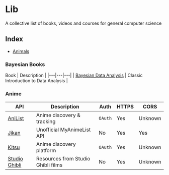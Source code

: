 # Lib
A collective list of books, videos and courses for general computer science

## Index

* [Animals](#animals)

### Bayesian Books
Book | Description |
|---|---|---|
| [Bayesian Data Analysis](https://www.amazon.co.uk/Bayesian-Analysis-Chapman-Statistical-Science/dp/1439840954/ref=sr_1_1?ie=UTF8&qid=1537474570&sr=8-1&keywords=bayesian+data+analysis) | Classic Introduction to Data Analysis |

### Anime
API | Description | Auth | HTTPS | CORS |
|---|---|---|---|---|
| [AniList](https://github.com/AniList/ApiV2-GraphQL-Docs) | Anime discovery & tracking | `OAuth` | Yes | Unknown |
| [Jikan](https://jikan.moe) | Unofficial MyAnimeList API | No | Yes | Yes |
| [Kitsu](http://docs.kitsu.apiary.io/) | Anime discovery platform | `OAuth` | Yes | Unknown |
| [Studio Ghibli](https://ghibliapi.herokuapp.com) | Resources from Studio Ghibli films | No | Yes | Unknown |
